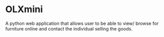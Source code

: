 # OLXmini
A python web application that allows user to be able to view/ browse for furniture online and contact the individual selling the goods. 
